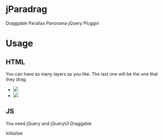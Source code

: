 jParadrag
=========

Draggable Parallax Panorama jQuery Pluggin

# Usage
## HTML
You can have as many layers as you like. The last one will be the one that they drag.
	<ul id="jParadrag">
		<li><img src="http://background-image.jpg" /></li>
		<li><img src="http://front-draggable-image.jpg" /></li>
	</ul>
## JS
You need jQuery and jQueryUI Draggable
	<script type="text/javascript" src="js/jquery.min.js"></script>
	<script type="text/javascript" src="js/jquery-ui.min.js"></script>
	<script type="text/javascript" src="js/jparalax-drag.js" ></script>

Initialize
	<script type='text/javascript' charset='utf-8'>
		$(document).ready(function() {
			$('#jParadrag').jParadrag({
				width 			: 600, 	// the width of your panorama window *All your images must be >= this width*
				height			: 400, 	// the height of your panorama window
				startingZIndex 	: 1,	
				startPosition 	: null, // by default the panorama will start in the middle, otherwise use pixels from the left
				factor 			: 2,	// the parallax factor, each layer back will move at half the speed of the one in front
				onDrag 			: function(){  }, // called when the drag starts
				onDragStop 		: function(){  }, // called when the drag stops
				onLoad			: function(){  }  // called when the panorama is all set up
			});
		});
	</script>